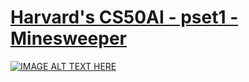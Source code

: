 # [Harvard's CS50AI - pset1 - Minesweeper](https://cs50.harvard.edu/ai/2020/projects/1/minesweeper/)

[![IMAGE ALT TEXT HERE](http://img.youtube.com/vi/fsF7enQY8uI/0.jpg)](http://www.youtube.com/watch?v=fsF7enQY8uI)